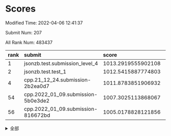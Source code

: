 # Scores

Modified Time: 2022-04-06 12:41:37

Submit Num: 207

All Rank Num: 483437

| rank |               submit               |       score        |       sigma        | pk_num |
| :--- | :--------------------------------- | :----------------- | :----------------- | :----- |
| 1    | jsonzb.test.submission_level_4     | 1013.2919555902108 | 0.8062084062289414 | 9339   |
| 2    | jsonzb.test.test_1                 | 1012.5415887774803 | 0.7919294182542806 | 9336   |
| 4    | cpp.21_12_24.submission-2b2ea0d7   | 1011.8783851906932 | 0.8058473456784789 | 9342   |
| 54   | cpp.2022_01_09.submission-5b0e3de2 | 1007.3025113868067 | 0.7138308213558711 | 9343   |
| 56   | cpp.2022_01_09.submission-816672bd | 1005.0178828121856 | 0.710759261680443  | 9343   |


<details>
<summary>全部</summary>

| rank |                 submit                 |       score        |       sigma        | pk_num |
| :--- | :------------------------------------- | :----------------- | :----------------- | :----- |
| 1    | jsonzb.test.submission_level_4         | 1013.2919555902108 | 0.8062084062289414 | 9339   |
| 2    | jsonzb.test.test_1                     | 1012.5415887774803 | 0.7919294182542806 | 9336   |
| 3    | gobigger.level_3.submission_level_3_22 | 1012.2312530582142 | 0.8153338339652656 | 9340   |
| 4    | cpp.21_12_24.submission-2b2ea0d7       | 1011.8783851906932 | 0.8058473456784789 | 9342   |
| 5    | gobigger.level_3.submission_level_3_43 | 1011.7339182455457 | 0.769254220206726  | 9344   |
| 6    | gobigger.level_3.submission_level_3_39 | 1011.614357776652  | 0.7660185228275229 | 9347   |
| 7    | gobigger.level_3.submission_level_3_35 | 1011.5224072327916 | 0.7786089435481227 | 9341   |
| 8    | gobigger.level_3.submission_level_3_41 | 1011.1036180463185 | 0.7860089307057361 | 9341   |
| 9    | gobigger.level_3.submission_level_3_29 | 1011.0576834292635 | 0.7815069623206976 | 9342   |
| 10   | gobigger.level_3.submission_level_3_14 | 1011.0050693881051 | 0.7681806102523473 | 9339   |
| 11   | gobigger.level_3.submission_level_3_21 | 1010.9944021536312 | 0.7927863407162608 | 9341   |
| 12   | gobigger.level_3.submission_level_3_17 | 1010.8430275852597 | 0.7867158374760838 | 9341   |
| 13   | gobigger.level_3.submission_level_3_42 | 1010.8315157199804 | 0.7844479355914058 | 9344   |
| 14   | gobigger.level_3.submission_level_3_38 | 1010.8257862218084 | 0.7487830653266316 | 9343   |
| 15   | gobigger.level_3.submission_level_3_5  | 1010.8202348265526 | 0.763087012632097  | 9348   |
| 16   | gobigger.level_3.submission_level_3_36 | 1010.7844832331496 | 0.7793617295845787 | 9341   |
| 17   | gobigger.level_3.submission_level_3_31 | 1010.7640211126517 | 0.7683703472347615 | 9342   |
| 18   | gobigger.level_3.submission_level_3_47 | 1010.6279862996707 | 0.7684770068180923 | 9340   |
| 19   | gobigger.level_3.submission_level_3_18 | 1010.6031190803762 | 0.7726303934451801 | 9345   |
| 20   | gobigger.level_3.submission_level_3_2  | 1010.582548268095  | 0.7705625141257784 | 9335   |
| 21   | gobigger.level_3.submission_level_3_44 | 1010.4937090182239 | 0.7616615538395223 | 9344   |
| 22   | gobigger.level_3.submission_level_3_24 | 1010.4459727693096 | 0.7736709722749406 | 9345   |
| 23   | gobigger.level_3.submission_level_3_19 | 1010.3827308103193 | 0.7591405311263318 | 9348   |
| 24   | gobigger.level_3.submission_level_3_37 | 1010.2599922786542 | 0.767628961228489  | 9338   |
| 25   | gobigger.level_3.submission_level_3_16 | 1010.2007952143496 | 0.7619348091777881 | 9340   |
| 26   | gobigger.level_3.submission_level_3_3  | 1010.1543575770845 | 0.7397123535716512 | 9344   |
| 27   | gobigger.level_3.submission_level_3_27 | 1010.0914976657501 | 0.7604769849058743 | 9347   |
| 28   | gobigger.level_3.submission_level_3_49 | 1010.0373988556948 | 0.7583119363269895 | 9340   |
| 29   | gobigger.level_3.submission_level_3_10 | 1010.0371567567491 | 0.7629729363755967 | 9343   |
| 30   | gobigger.level_3.submission_level_3_11 | 1010.021545101629  | 0.7537249351359496 | 9341   |
| 31   | gobigger.level_3.submission_level_3_34 | 1009.9788155546578 | 0.7692109312626807 | 9345   |
| 32   | gobigger.level_3.submission_level_3_7  | 1009.963280715209  | 0.755154442940415  | 9344   |
| 33   | gobigger.level_3.submission_level_3_46 | 1009.9339214590534 | 0.7455686292819393 | 9338   |
| 34   | gobigger.level_3.submission_level_3_33 | 1009.8932560117153 | 0.7567432093732885 | 9339   |
| 35   | gobigger.level_3.submission_level_3_28 | 1009.8908846477639 | 0.7841800344747524 | 9343   |
| 36   | gobigger.level_3.submission_level_3_45 | 1009.8865846886315 | 0.7651422061334721 | 9339   |
| 37   | gobigger.level_3.submission_level_3_25 | 1009.867078222679  | 0.7594170444557051 | 9342   |
| 38   | gobigger.level_3.submission_level_3_1  | 1009.7317876010834 | 0.7376125776013213 | 9338   |
| 39   | gobigger.level_3.submission_level_3_26 | 1009.7309550829319 | 0.7475677197247507 | 9346   |
| 40   | gobigger.level_3.submission_level_3_12 | 1009.596651828565  | 0.7533643135681973 | 9339   |
| 41   | gobigger.level_3.submission_level_3_40 | 1009.535440478164  | 0.7409240592414856 | 9344   |
| 42   | gobigger.level_3.submission_level_3_20 | 1009.4862926293379 | 0.7731948819089091 | 9348   |
| 43   | gobigger.level_3.submission_level_3_23 | 1009.4169868490974 | 0.737854851707683  | 9340   |
| 44   | gobigger.level_3.submission_level_3_48 | 1009.4085307286626 | 0.762045211728776  | 9348   |
| 45   | gobigger.level_3.submission_level_3_4  | 1009.3747863923597 | 0.7476104164460576 | 9340   |
| 46   | gobigger.level_3.submission_level_3_8  | 1009.3545262461207 | 0.7387787184723666 | 9340   |
| 47   | gobigger.level_3.submission_level_3_13 | 1009.2240851102189 | 0.7392292053191982 | 9342   |
| 48   | gobigger.level_3.submission_level_3_30 | 1009.026828834414  | 0.7598766851105065 | 9344   |
| 49   | gobigger.level_3.submission_level_3_0  | 1008.8597338011847 | 0.7369027949239879 | 9342   |
| 50   | gobigger.level_3.submission_level_3_6  | 1008.7476134342327 | 0.7522242048636566 | 9345   |
| 51   | gobigger.level_3.submission_level_3_15 | 1008.6190314841785 | 0.7232519438355666 | 9345   |
| 52   | gobigger.level_3.submission_level_3_9  | 1008.4625643251727 | 0.7496133030511026 | 9342   |
| 53   | gobigger.level_3.submission_level_3_32 | 1008.0726396708158 | 0.7524712334721156 | 9344   |
| 54   | cpp.2022_01_09.submission-5b0e3de2     | 1007.3025113868067 | 0.7138308213558711 | 9343   |
| 55   | gobigger.level_1.submission_level_1_35 | 1005.1200226059592 | 0.7324638676086337 | 9340   |
| 56   | cpp.2022_01_09.submission-816672bd     | 1005.0178828121856 | 0.710759261680443  | 9343   |
| 57   | gobigger.level_1.submission_level_1_40 | 1004.5690805154194 | 0.7136700361666168 | 9343   |
| 58   | gobigger.level_1.submission_level_1_29 | 1003.8731477386262 | 0.7276582666308391 | 9340   |
| 59   | gobigger.level_1.submission_level_1_20 | 1003.8296270481125 | 0.7323176726419895 | 9344   |
| 60   | gobigger.level_1.submission_level_1_4  | 1003.8092132077952 | 0.7134291209977374 | 9342   |
| 61   | gobigger.level_1.submission_level_1_0  | 1003.7865164868516 | 0.7112683372723586 | 9343   |
| 62   | gobigger.level_1.submission_level_1_19 | 1003.7479473920299 | 0.7207926283898969 | 9338   |
| 63   | gobigger.level_1.submission_level_1_37 | 1003.7009270449184 | 0.7247232023070961 | 9347   |
| 64   | gobigger.level_1.submission_level_1_11 | 1003.6623007599774 | 0.7108863233325946 | 9340   |
| 65   | gobigger.level_1.submission_level_1_26 | 1003.6500060753663 | 0.7088870036422878 | 9343   |
| 66   | gobigger.level_1.submission_level_1_46 | 1003.6325985825442 | 0.7221012204870534 | 9344   |
| 67   | gobigger.level_1.submission_level_1_13 | 1003.6083775739602 | 0.7138139835387025 | 9342   |
| 68   | gobigger.level_1.submission_level_1_18 | 1003.6081974266843 | 0.7185952174478812 | 9342   |
| 69   | gobigger.level_1.submission_level_1_34 | 1003.4503569460402 | 0.7120215073889922 | 9343   |
| 70   | gobigger.level_1.submission_level_1_27 | 1003.4203333005731 | 0.7140073070781852 | 9336   |
| 71   | gobigger.level_1.submission_level_1_3  | 1003.3663459514897 | 0.7107482427747255 | 9345   |
| 72   | gobigger.level_1.submission_level_1_32 | 1003.2962112060134 | 0.7178011543971354 | 9341   |
| 73   | gobigger.level_1.submission_level_1_10 | 1003.2844817302093 | 0.7150340751344774 | 9342   |
| 74   | gobigger.level_1.submission_level_1_43 | 1003.2812847649501 | 0.7148307557772393 | 9343   |
| 75   | gobigger.level_1.submission_level_1_16 | 1003.2367535276819 | 0.7186806961545914 | 9341   |
| 76   | gobigger.level_1.submission_level_1_30 | 1003.2214138895515 | 0.7169342993812466 | 9338   |
| 77   | gobigger.level_1.submission_level_1_49 | 1003.1900954314365 | 0.7161179041804175 | 9342   |
| 78   | gobigger.level_1.submission_level_1_24 | 1003.1821336762047 | 0.7139455227959216 | 9337   |
| 79   | gobigger.level_1.submission_level_1_7  | 1003.1098104982893 | 0.7121101528355143 | 9340   |
| 80   | gobigger.level_1.submission_level_1_33 | 1003.0819638932751 | 0.7122352876875654 | 9343   |
| 81   | gobigger.level_1.submission_level_1_21 | 1003.0725166310837 | 0.7132888949044449 | 9341   |
| 82   | gobigger.level_1.submission_level_1_25 | 1003.0546577556786 | 0.7140734927063648 | 9340   |
| 83   | gobigger.level_1.submission_level_1_39 | 1003.0165142847997 | 0.7197819319276673 | 9342   |
| 84   | gobigger.level_1.submission_level_1_9  | 1002.9735562488019 | 0.7058895762217517 | 9346   |
| 85   | gobigger.level_1.submission_level_1_22 | 1002.9717185422783 | 0.7201630696548362 | 9341   |
| 86   | gobigger.level_1.submission_level_1_12 | 1002.9584241908999 | 0.7079166429680408 | 9342   |
| 87   | gobigger.level_1.submission_level_1_47 | 1002.9559458186347 | 0.7174372046082026 | 9344   |
| 88   | gobigger.level_1.submission_level_1_36 | 1002.8610614957995 | 0.7144759053673534 | 9340   |
| 89   | gobigger.level_1.submission_level_1_31 | 1002.8033340031399 | 0.7091507387958935 | 9345   |
| 90   | gobigger.level_1.submission_level_1_17 | 1002.8003706525145 | 0.709905303529811  | 9345   |
| 91   | gobigger.level_1.submission_level_1_1  | 1002.763205847577  | 0.71841821763389   | 9345   |
| 92   | gobigger.level_1.submission_level_1_45 | 1002.7326412651397 | 0.7078331760018093 | 9338   |
| 93   | gobigger.level_1.submission_level_1_42 | 1002.6348377058654 | 0.7195240080864309 | 9343   |
| 94   | gobigger.level_1.submission_level_1_48 | 1002.6159321446095 | 0.7181961602791618 | 9340   |
| 95   | gobigger.level_1.submission_level_1_41 | 1002.467169178607  | 0.7105322661859926 | 9337   |
| 96   | gobigger.level_1.submission_level_1_14 | 1002.4506825431023 | 0.7161293868367201 | 9343   |
| 97   | gobigger.level_1.submission_level_1_5  | 1002.4079203155036 | 0.7117391149549488 | 9344   |
| 98   | gobigger.level_1.submission_level_1_44 | 1002.3071492287506 | 0.7094507755140139 | 9340   |
| 99   | gobigger.level_1.submission_level_1_28 | 1002.3010423777823 | 0.7085376538054423 | 9346   |
| 100  | gobigger.level_1.submission_level_1_15 | 1002.2850138330758 | 0.7152596918996746 | 9340   |
| 101  | gobigger.level_1.submission_level_1_23 | 1002.282764103943  | 0.7151173050817013 | 9346   |
| 102  | gobigger.level_1.submission_level_1_38 | 1002.1734733477343 | 0.7162026452334452 | 9341   |
| 103  | gobigger.level_1.submission_level_1_8  | 1001.9880820060932 | 0.7127933943582867 | 9340   |
| 104  | gobigger.level_1.submission_level_1_2  | 1001.8881648437143 | 0.7020918954911829 | 9341   |
| 105  | gobigger.level_1.submission_level_1_6  | 1001.1331104954822 | 0.7113475672868771 | 9343   |
| 106  | gobigger.random.submission_random_39   | 998.1858227780355  | 0.7135815231188227 | 9347   |
| 107  | gobigger.random.submission_random_8    | 997.6590025021195  | 0.703786164802191  | 9344   |
| 108  | gobigger.random.submission_random_16   | 997.1899261622999  | 0.7085142923727166 | 9339   |
| 109  | gobigger.random.submission_random_11   | 996.9837616902538  | 0.7196936781600425 | 9343   |
| 110  | gobigger.random.submission_random_34   | 996.9642295590863  | 0.6944309820214944 | 9343   |
| 111  | gobigger.random.submission_random_49   | 996.8260169208027  | 0.7040671857864134 | 9339   |
| 112  | gobigger.random.submission_random_14   | 996.8099514362598  | 0.7170304247830511 | 9340   |
| 113  | gobigger.random.submission_random_10   | 996.7788054602465  | 0.7022321682383125 | 9343   |
| 114  | gobigger.random.submission_random_21   | 996.7428707365186  | 0.6956583828174708 | 9344   |
| 115  | gobigger.random.submission_random_41   | 996.6981107549606  | 0.7107204634291762 | 9344   |
| 116  | gobigger.random.submission_random_48   | 996.6362366004652  | 0.7077115890695338 | 9343   |
| 117  | gobigger.random.submission_random_13   | 996.5984424853484  | 0.7093080939479071 | 9343   |
| 118  | gobigger.random.submission_random_9    | 996.5689513537626  | 0.7161980360264598 | 9343   |
| 119  | gobigger.random.submission_random_36   | 996.486853837913   | 0.7150209811607935 | 9338   |
| 120  | gobigger.random.submission_random_20   | 996.4825232017171  | 0.7097247654406248 | 9343   |
| 121  | gobigger.random.submission_random_31   | 996.4797552736507  | 0.7018701026269779 | 9336   |
| 122  | gobigger.random.submission_random_6    | 996.4266461904525  | 0.7090766733614075 | 9339   |
| 123  | gobigger.random.submission_random_26   | 996.3909055471754  | 0.7117227397756529 | 9340   |
| 124  | gobigger.random.submission_random_18   | 996.3128096366829  | 0.7010419806932224 | 9342   |
| 125  | gobigger.random.submission_random_38   | 996.3007885494277  | 0.7089559012301084 | 9343   |
| 126  | gobigger.random.submission_random_19   | 996.2927439319266  | 0.7164208325348371 | 9343   |
| 127  | gobigger.random.submission_random_25   | 996.2921418073181  | 0.6948263976611337 | 9342   |
| 128  | gobigger.random.submission_random_43   | 996.2268542799911  | 0.7130929184508715 | 9343   |
| 129  | gobigger.random.submission_random_3    | 996.2030366991078  | 0.7212339603078017 | 9341   |
| 130  | gobigger.random.submission_random_47   | 996.0837462757356  | 0.7136916508738335 | 9343   |
| 131  | gobigger.random.submission_random_7    | 996.0755261753203  | 0.7147614760463022 | 9340   |
| 132  | gobigger.random.submission_random_42   | 996.0711725578639  | 0.7151594089195159 | 9339   |
| 133  | gobigger.random.submission_random_5    | 996.0488800586127  | 0.7058497743477666 | 9342   |
| 134  | gobigger.random.submission_random_1    | 996.0190624340795  | 0.7183531991087954 | 9341   |
| 135  | gobigger.random.submission_random_23   | 995.9526663772934  | 0.7005693000356045 | 9339   |
| 136  | gobigger.random.submission_random_35   | 995.8734471707886  | 0.7122913561920563 | 9344   |
| 137  | gobigger.random.submission_random_32   | 995.8463375111731  | 0.7085376800205204 | 9338   |
| 138  | gobigger.random.submission_random_0    | 995.752426859545   | 0.6966307561818896 | 9336   |
| 139  | gobigger.random.submission_random_37   | 995.7256139352099  | 0.7121553986371011 | 9337   |
| 140  | gobigger.random.submission_random_22   | 995.677869191506   | 0.7140125840175392 | 9343   |
| 141  | gobigger.random.submission_random_30   | 995.6590993299831  | 0.7100360434504377 | 9343   |
| 142  | gobigger.random.submission_random_17   | 995.636635442198   | 0.7146876315651527 | 9342   |
| 143  | gobigger.random.submission_random_46   | 995.6260834823448  | 0.6999801835854719 | 9338   |
| 144  | gobigger.random.submission_random_24   | 995.5273651212103  | 0.7061089473673214 | 9342   |
| 145  | gobigger.random.submission_random_45   | 995.4848216650663  | 0.7254259898524266 | 9340   |
| 146  | gobigger.random.submission_random_28   | 995.4298809038107  | 0.7178887118917119 | 9345   |
| 147  | gobigger.random.submission_random_40   | 995.4240932005331  | 0.7363139846824315 | 9347   |
| 148  | gobigger.random.submission_random_33   | 995.3447688779706  | 0.7203696640702171 | 9342   |
| 149  | gobigger.random.submission_random_44   | 995.1004804292264  | 0.7111628688358382 | 9340   |
| 150  | gobigger.random.submission_random_12   | 995.0541942299686  | 0.7058498833704109 | 9342   |
| 151  | gobigger.random.submission_random_27   | 994.9361378449888  | 0.7121035293829795 | 9337   |
| 152  | gobigger.random.submission_random_15   | 994.8529734356931  | 0.7244099624828234 | 9346   |
| 153  | gobigger.random.submission_random_29   | 994.7379412127493  | 0.7107300026866646 | 9340   |
| 154  | gobigger.random.submission_random_4    | 994.6210133666601  | 0.7119229463539418 | 9342   |
| 155  | gobigger.random.submission_random_2    | 994.1731003311758  | 0.7128912402132455 | 9343   |
| 156  | gobigger.level_2.submission_level_2_3  | 994.0054492943657  | 0.7317021598591268 | 9343   |
| 157  | gobigger.level_2.submission_level_2_5  | 993.8327309363546  | 0.7361108804326059 | 9342   |
| 158  | gobigger.level_2.submission_level_2_35 | 993.7354228392082  | 0.7390845544201168 | 9341   |
| 159  | gobigger.level_2.submission_level_2_21 | 993.5640243195753  | 0.7302698712127755 | 9347   |
| 160  | gobigger.level_2.submission_level_2_31 | 993.5109613193193  | 0.7225145595893224 | 9345   |
| 161  | gobigger.level_2.submission_level_2_22 | 993.4459459549859  | 0.7478560666980117 | 9341   |
| 162  | gobigger.level_2.submission_level_2_16 | 993.4109957948957  | 0.7411745208043652 | 9341   |
| 163  | gobigger.level_2.submission_level_2_6  | 993.2035313970595  | 0.7350519413879648 | 9342   |
| 164  | gobigger.level_2.submission_level_2_43 | 993.0132084035776  | 0.7329481708844071 | 9335   |
| 165  | gobigger.level_2.submission_level_2_44 | 992.8881100202423  | 0.7365940508350218 | 9346   |
| 166  | gobigger.level_2.submission_level_2_1  | 992.7685781603478  | 0.7407003551978091 | 9345   |
| 167  | gobigger.level_2.submission_level_2_11 | 992.7127515249     | 0.7532374163782803 | 9340   |
| 168  | gobigger.level_2.submission_level_2_32 | 992.712217816706   | 0.748844956372931  | 9343   |
| 169  | gobigger.level_2.submission_level_2_20 | 992.6858044069592  | 0.7334489396158416 | 9349   |
| 170  | gobigger.level_2.submission_level_2_34 | 992.6762677450381  | 0.7396305470542714 | 9344   |
| 171  | gobigger.level_2.submission_level_2_49 | 992.6654679451773  | 0.7309231492424202 | 9339   |
| 172  | gobigger.level_2.submission_level_2_47 | 992.5814135820444  | 0.7514475070635177 | 9343   |
| 173  | gobigger.level_2.submission_level_2_48 | 992.4652686923431  | 0.736060965059303  | 9338   |
| 174  | gobigger.level_2.submission_level_2_18 | 992.43247243332    | 0.7287416136567824 | 9340   |
| 175  | gobigger.level_2.submission_level_2_23 | 992.4229057722949  | 0.7495157065385895 | 9334   |
| 176  | gobigger.level_2.submission_level_2_29 | 992.3916460379994  | 0.7528403430927246 | 9345   |
| 177  | gobigger.level_2.submission_level_2_45 | 992.3123642566682  | 0.7561895292984865 | 9339   |
| 178  | gobigger.level_2.submission_level_2_7  | 992.2426671791617  | 0.7620769456503188 | 9341   |
| 179  | gobigger.level_2.submission_level_2_2  | 992.2354452326806  | 0.7455356743861853 | 9343   |
| 180  | gobigger.level_2.submission_level_2_26 | 992.2008369989425  | 0.7433932652570597 | 9347   |
| 181  | gobigger.level_2.submission_level_2_4  | 992.1367218330489  | 0.7359035416744099 | 9340   |
| 182  | gobigger.level_2.submission_level_2_42 | 992.1142636973691  | 0.7478703501358809 | 9342   |
| 183  | gobigger.level_2.submission_level_2_8  | 992.1091359802384  | 0.7360363283443601 | 9342   |
| 184  | gobigger.level_2.submission_level_2_37 | 992.0900272616105  | 0.7449894739241635 | 9348   |
| 185  | gobigger.level_2.submission_level_2_27 | 992.0102909028485  | 0.7378222987514688 | 9341   |
| 186  | gobigger.level_2.submission_level_2_15 | 991.9312317847331  | 0.7612610416900907 | 9339   |
| 187  | gobigger.level_2.submission_level_2_10 | 991.8559151954358  | 0.7421397721227425 | 9339   |
| 188  | gobigger.level_2.submission_level_2_36 | 991.7642906082481  | 0.7278554209184851 | 9337   |
| 189  | gobigger.level_2.submission_level_2_33 | 991.7473090991177  | 0.7677686107926115 | 9340   |
| 190  | gobigger.level_2.submission_level_2_46 | 991.7279985354149  | 0.7587598630230092 | 9338   |
| 191  | gobigger.level_2.submission_level_2_39 | 991.681045617904   | 0.738628806650434  | 9340   |
| 192  | gobigger.level_2.submission_level_2_25 | 991.6804539638024  | 0.7534144810888739 | 9340   |
| 193  | gobigger.level_2.submission_level_2_38 | 991.569234797852   | 0.7424519977900617 | 9343   |
| 194  | gobigger.level_2.submission_level_2_40 | 991.5571601504653  | 0.7542301555177434 | 9338   |
| 195  | gobigger.level_2.submission_level_2_41 | 991.5384651768913  | 0.7583797131673535 | 9341   |
| 196  | gobigger.level_2.submission_level_2_0  | 991.2966205476783  | 0.7813239308029418 | 9339   |
| 197  | gobigger.level_2.submission_level_2_9  | 991.2591840891695  | 0.7602276704744569 | 9346   |
| 198  | gobigger.level_2.submission_level_2_12 | 991.2412248281815  | 0.7382053950020163 | 9342   |
| 199  | gobigger.level_2.submission_level_2_17 | 991.0280966455042  | 0.7644588973270101 | 9343   |
| 200  | gobigger.level_2.submission_level_2_13 | 990.998428820047   | 0.7669905702823003 | 9336   |
| 201  | gobigger.level_2.submission_level_2_19 | 990.962046507761   | 0.7503635912388162 | 9340   |
| 202  | gobigger.level_2.submission_level_2_24 | 990.8451400809956  | 0.7338767375485772 | 9344   |
| 203  | gobigger.level_2.submission_level_2_30 | 990.7422493533035  | 0.7640548070971239 | 9340   |
| 204  | gobigger.level_2.submission_level_2_14 | 990.6980953567909  | 0.7679139540752947 | 9342   |
| 205  | gobigger.level_2.submission_level_2_28 | 990.5648633661074  | 0.767900885103429  | 9340   |
| 206  | gobigger.none.submission_none_0        | 978.0660658667259  | 1.2967539425749186 | 9343   |
| 207  | gobigger.none.submission_none_1        | 974.9717173940113  | 1.5375337327547685 | 9343   |

</details>